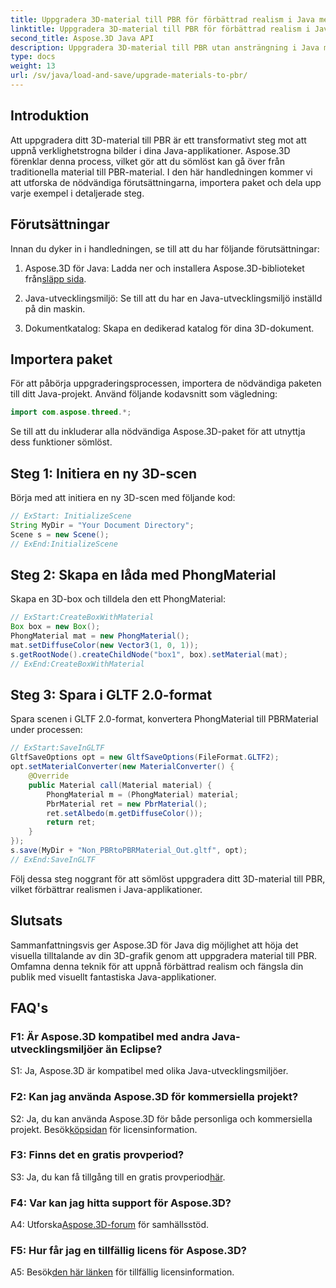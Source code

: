 ```yaml
---
title: Uppgradera 3D-material till PBR för förbättrad realism i Java med Aspose.3D
linktitle: Uppgradera 3D-material till PBR för förbättrad realism i Java med Aspose.3D
second_title: Aspose.3D Java API
description: Uppgradera 3D-material till PBR utan ansträngning i Java med Aspose.3D. Uppnå förbättrad realism för fängslande bilder.
type: docs
weight: 13
url: /sv/java/load-and-save/upgrade-materials-to-pbr/
---
```

## Introduktion

Att uppgradera ditt 3D-material till PBR är ett transformativt steg mot att uppnå verklighetstrogna bilder i dina Java-applikationer. Aspose.3D förenklar denna process, vilket gör att du sömlöst kan gå över från traditionella material till PBR-material. I den här handledningen kommer vi att utforska de nödvändiga förutsättningarna, importera paket och dela upp varje exempel i detaljerade steg.

## Förutsättningar

Innan du dyker in i handledningen, se till att du har följande förutsättningar:

1.  Aspose.3D för Java: Ladda ner och installera Aspose.3D-biblioteket från[släpp sida](https://releases.aspose.com/3d/java/).

2. Java-utvecklingsmiljö: Se till att du har en Java-utvecklingsmiljö inställd på din maskin.

3. Dokumentkatalog: Skapa en dedikerad katalog för dina 3D-dokument.

## Importera paket

För att påbörja uppgraderingsprocessen, importera de nödvändiga paketen till ditt Java-projekt. Använd följande kodavsnitt som vägledning:

```java
import com.aspose.threed.*;
```

Se till att du inkluderar alla nödvändiga Aspose.3D-paket för att utnyttja dess funktioner sömlöst.

## Steg 1: Initiera en ny 3D-scen

Börja med att initiera en ny 3D-scen med följande kod:

```java
// ExStart: InitializeScene
String MyDir = "Your Document Directory";
Scene s = new Scene();
// ExEnd:InitializeScene
```

## Steg 2: Skapa en låda med PhongMaterial

Skapa en 3D-box och tilldela den ett PhongMaterial:

```java
// ExStart:CreateBoxWithMaterial
Box box = new Box();
PhongMaterial mat = new PhongMaterial();
mat.setDiffuseColor(new Vector3(1, 0, 1));
s.getRootNode().createChildNode("box1", box).setMaterial(mat);
// ExEnd:CreateBoxWithMaterial
```

## Steg 3: Spara i GLTF 2.0-format

Spara scenen i GLTF 2.0-format, konvertera PhongMaterial till PBRMaterial under processen:

```java
// ExStart:SaveInGLTF
GltfSaveOptions opt = new GltfSaveOptions(FileFormat.GLTF2);
opt.setMaterialConverter(new MaterialConverter() {
    @Override
    public Material call(Material material) {
        PhongMaterial m = (PhongMaterial) material;
        PbrMaterial ret = new PbrMaterial();
        ret.setAlbedo(m.getDiffuseColor());
        return ret;
    }
});
s.save(MyDir + "Non_PBRtoPBRMaterial_Out.gltf", opt);
// ExEnd:SaveInGLTF
```

Följ dessa steg noggrant för att sömlöst uppgradera ditt 3D-material till PBR, vilket förbättrar realismen i Java-applikationer.

## Slutsats

Sammanfattningsvis ger Aspose.3D för Java dig möjlighet att höja det visuella tilltalande av din 3D-grafik genom att uppgradera material till PBR. Omfamna denna teknik för att uppnå förbättrad realism och fängsla din publik med visuellt fantastiska Java-applikationer.

## FAQ's

### F1: Är Aspose.3D kompatibel med andra Java-utvecklingsmiljöer än Eclipse?

S1: Ja, Aspose.3D är kompatibel med olika Java-utvecklingsmiljöer.

### F2: Kan jag använda Aspose.3D för kommersiella projekt?

 S2: Ja, du kan använda Aspose.3D för både personliga och kommersiella projekt. Besök[köpsidan](https://purchase.aspose.com/buy) för licensinformation.

### F3: Finns det en gratis provperiod?

S3: Ja, du kan få tillgång till en gratis provperiod[här](https://releases.aspose.com/).

### F4: Var kan jag hitta support för Aspose.3D?

 A4: Utforska[Aspose.3D-forum](https://forum.aspose.com/c/3d/18) för samhällsstöd.

### F5: Hur får jag en tillfällig licens för Aspose.3D?

 A5: Besök[den här länken](https://purchase.aspose.com/temporary-license/) för tillfällig licensinformation.
